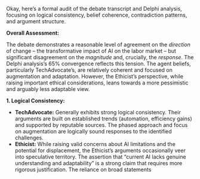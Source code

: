 Okay, here’s a formal audit of the debate transcript and Delphi analysis, focusing on logical consistency, belief coherence, contradiction patterns, and argument structure.

**Overall Assessment:**

The debate demonstrates a reasonable level of agreement on the *direction* of change – the transformative impact of AI on the labor market – but significant disagreement on the *magnitude* and, crucially, the *response*. The Delphi analysis’s 65% convergence reflects this tension. The agent beliefs, particularly TechAdvocate’s, are relatively coherent and focused on augmentation and adaptation. However, the Ethicist’s perspective, while raising important ethical considerations, leans towards a more pessimistic and arguably less adaptable view.

**1. Logical Consistency:**

*   **TechAdvocate:** Generally exhibits strong logical consistency. Their arguments are built on established trends (automation, efficiency gains) and supported by reputable sources. The phased approach and focus on augmentation are logically sound responses to the identified challenges.
*   **Ethicist:**  While raising valid concerns about AI limitations and the potential for displacement, the Ethicist’s arguments occasionally veer into speculative territory. The assertion that “current AI lacks genuine understanding and adaptability” is a strong claim that requires more rigorous justification. The reliance on broad statements